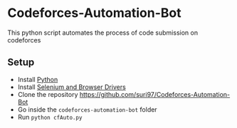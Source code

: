 # Codeforces-Automation-Bot

This python script automates the process of code submission on codeforces


## Setup
- Install [Python](https://www.python.org/downloads/)
- Install [Selenium and Browser Drivers](http://selenium-python.readthedocs.io/installation.html)
- Clone the repository https://github.com/suri97/Codeforces-Automation-Bot
- Go inside the `codeforces-automation-bot` folder
- Run ``` python cfAuto.py ```
